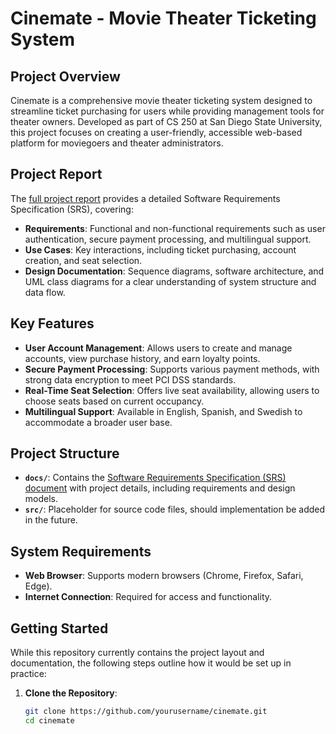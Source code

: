 # Cinemate - Movie Theater Ticketing System

## Project Overview
Cinemate is a comprehensive movie theater ticketing system designed to streamline ticket purchasing for users while providing management tools for theater owners. Developed as part of CS 250 at San Diego State University, this project focuses on creating a user-friendly, accessible web-based platform for moviegoers and theater administrators.

## Project Report
The [full project report](cinemate/Cinemate_SRS.pdf) provides a detailed Software Requirements Specification (SRS), covering:
- **Requirements**: Functional and non-functional requirements such as user authentication, secure payment processing, and multilingual support.
- **Use Cases**: Key interactions, including ticket purchasing, account creation, and seat selection.
- **Design Documentation**: Sequence diagrams, software architecture, and UML class diagrams for a clear understanding of system structure and data flow.

## Key Features
- **User Account Management**: Allows users to create and manage accounts, view purchase history, and earn loyalty points.
- **Secure Payment Processing**: Supports various payment methods, with strong data encryption to meet PCI DSS standards.
- **Real-Time Seat Selection**: Offers live seat availability, allowing users to choose seats based on current occupancy.
- **Multilingual Support**: Available in English, Spanish, and Swedish to accommodate a broader user base.

## Project Structure
- **`docs/`**: Contains the [Software Requirements Specification (SRS) document](docs/Cinemate_SRS.pdf) with project details, including requirements and design models.
- **`src/`**: Placeholder for source code files, should implementation be added in the future.

## System Requirements
- **Web Browser**: Supports modern browsers (Chrome, Firefox, Safari, Edge).
- **Internet Connection**: Required for access and functionality.

## Getting Started
While this repository currently contains the project layout and documentation, the following steps outline how it would be set up in practice:
1. **Clone the Repository**:
   ```bash
   git clone https://github.com/yourusername/cinemate.git
   cd cinemate
